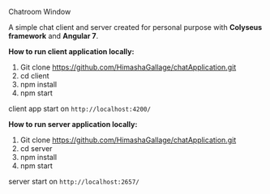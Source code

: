 Chatroom Window

A simple chat client and server created for personal purpose with  **Colyseus framework** and **Angular 7**.

**How to run client application locally:**

1. Git clone https://github.com/HimashaGallage/chatApplication.git
2. cd client
3. npm install
4. npm start

 client app start on `http://localhost:4200/`


**How to run server application locally:**

1. Git clone https://github.com/HimashaGallage/chatApplication.git
2. cd server
3. npm install
4. npm start

server start on `http://localhost:2657/`
